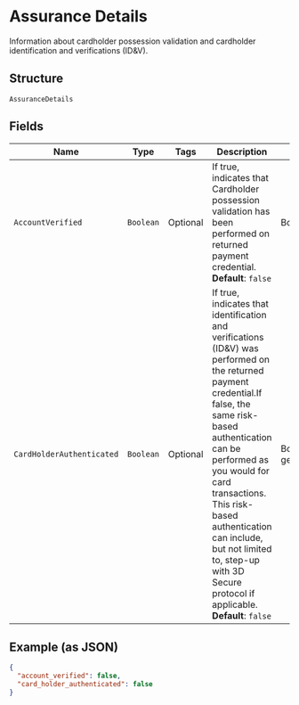 
# Assurance Details

Information about cardholder possession validation and cardholder identification and verifications (ID&V).

## Structure

`AssuranceDetails`

## Fields

| Name | Type | Tags | Description | Getter | Setter |
|  --- | --- | --- | --- | --- | --- |
| `AccountVerified` | `Boolean` | Optional | If true, indicates that Cardholder possession validation has been performed on returned payment credential.<br>**Default**: `false` | Boolean getAccountVerified() | setAccountVerified(Boolean accountVerified) |
| `CardHolderAuthenticated` | `Boolean` | Optional | If true, indicates that identification and verifications (ID&V) was performed on the returned payment credential.If false, the same risk-based authentication can be performed as you would for card transactions. This risk-based authentication can include, but not limited to, step-up with 3D Secure protocol if applicable.<br>**Default**: `false` | Boolean getCardHolderAuthenticated() | setCardHolderAuthenticated(Boolean cardHolderAuthenticated) |

## Example (as JSON)

```json
{
  "account_verified": false,
  "card_holder_authenticated": false
}
```

